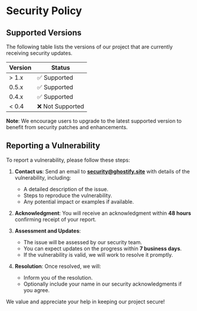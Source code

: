 # Security Policy

## Supported Versions

The following table lists the versions of our project that are currently receiving security updates.

| Version | Status              |
| ------- | ------------------  |
| > 1.x   | ✅ Supported         |
| 0.5.x   | ✅ Supported         |
| 0.4.x   | ✅ Supported         |
| < 0.4   | ❌ Not Supported     |

**Note**: We encourage users to upgrade to the latest supported version to benefit from security patches and enhancements.

## Reporting a Vulnerability

To report a vulnerability, please follow these steps:

1. **Contact us**: Send an email to **[security@ghostify.site](mailto:security@ghostify.site)** with details of the vulnerability, including:
   - A detailed description of the issue.
   - Steps to reproduce the vulnerability.
   - Any potential impact or examples if available.

2. **Acknowledgment**: You will receive an acknowledgment within **48 hours** confirming receipt of your report.

3. **Assessment and Updates**:
   - The issue will be assessed by our security team.
   - You can expect updates on the progress within **7 business days**.
   - If the vulnerability is valid, we will work to resolve it promptly.

4. **Resolution**: Once resolved, we will:
   - Inform you of the resolution.
   - Optionally include your name in our security acknowledgments if you agree.

We value and appreciate your help in keeping our project secure!
